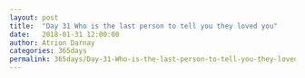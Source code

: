 ```yaml
---
layout: post  
title:  "Day 31 Who is the last person to tell you they loved you"  
date:   2018-01-31 12:00:00  
author: Atrion Darnay  
categories: 365days
permalink: 365days/Day-31-Who-is-the-last-person-to-tell-you-they-loved-you.html  
---
```


